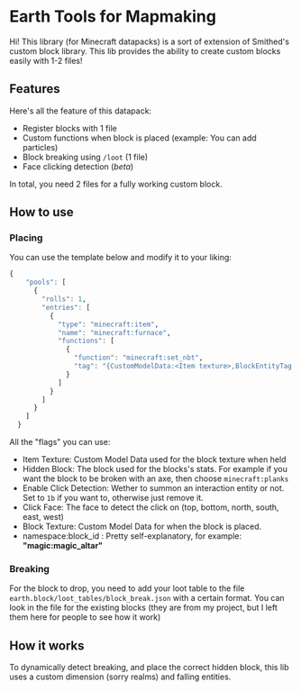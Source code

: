 # Earth Tools for Mapmaking

Hi! This library (for Minecraft datapacks) is a sort of extension of Smithed's custom block library.
This lib provides the ability to create custom blocks easily with 1-2 files!

## Features

Here's all the feature of this datapack:
- Register blocks with 1 file
- Custom functions when block is placed (example: You can add particles)
- Block breaking using `/loot` (1 file)
- Face clicking detection (*beta*)

In total, you need 2 files for a fully working custom block.

## How to use

### Placing
You can use the template below and modify it to your liking:
```hs
{
    "pools": [
      {
        "rolls": 1,
        "entries": [
          {
            "type": "minecraft:item",
            "name": "minecraft:furnace",
            "functions": [
              {
                "function": "minecraft:set_nbt",
                "tag": "{CustomModelData:<Item texture>,BlockEntityTag:{Items:[{id:\"<Hidden Block>\",Count:1b,tag:{Earth:{Click:<Enable Click detection>,ClickFace:\"<Click Face>\",CustomModelData:<Block texture>},smithed:{block:{id:\"<namespace:block_id>\"}}}}]}}"
              }
            ]
          }
        ]
      }
    ]
  }
```
All the "flags" you can use:
- Item Texture: Custom Model Data used for the block texture when held
- Hidden Block: The block used for the blocks's stats. For example if you want the block to be broken with an axe, then choose `minecraft:planks`
- Enable Click Detection: Wether to summon an interaction entity or not. Set to `1b` if you want to, otherwise just remove it.
- Click Face: The face to detect the click on (top, bottom, north, south, east, west)
- Block Texture: Custom Model Data for when the block is placed.
- namespace:block_id : Pretty self-explanatory, for example: **"magic:magic_altar"**

### Breaking

For the block to drop, you need to add your loot table to the file `earth.block/loot_tables/block_break.json` with a certain format. You can look in the file for the existing blocks (they are from my project, but I left them here for people to see how it work)

## How it works
To dynamically detect breaking, and place the correct hidden block, this lib uses a custom dimension (sorry realms) and falling entities.